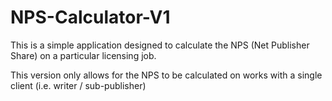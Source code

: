 # NPS-Calculator-V1
This is a simple application designed to calculate the NPS (Net Publisher Share) on a particular licensing job.

This version only allows for the NPS to be calculated on works with a single client (i.e. writer / sub-publisher)
